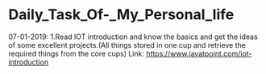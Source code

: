 # Daily_Task_Of-_My_Personal_life

07-01-2019:
1.Read IOT introduction and know the basics and get the ideas of some excellent projects.(All things stored in one cup and retrieve the required things from the core cups)
Link: https://www.javatpoint.com/iot-introduction
